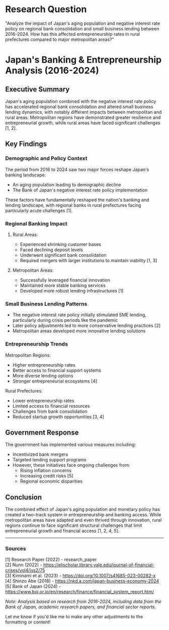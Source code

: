 # Research Question
"Analyze the impact of Japan's aging population and negative interest rate policy on regional bank consolidation and small business lending between 2016-2024. How has this affected entrepreneurship rates in rural prefectures compared to major metropolitan areas?"

# Japan's Banking & Entrepreneurship Analysis (2016-2024)

## Executive Summary
Japan's aging population combined with the negative interest rate policy has accelerated regional bank consolidation and altered small business lending dynamics, with notably different impacts between metropolitan and rural areas. Metropolitan regions have demonstrated greater resilience and entrepreneurial growth, while rural areas have faced significant challenges [1, 2].

## Key Findings

### Demographic and Policy Context
The period from 2016 to 2024 saw two major forces reshape Japan's banking landscape:
- An aging population leading to demographic decline
- The Bank of Japan's negative interest rate policy implementation

These factors have fundamentally reshaped the nation's banking and lending landscape, with regional banks in rural prefectures facing particularly acute challenges [1].

### Regional Banking Impact

1. Rural Areas:
   - Experienced shrinking customer bases
   - Faced declining deposit levels
   - Underwent significant bank consolidation
   - Required mergers with larger institutions to maintain viability [1, 3]

2. Metropolitan Areas:
   - Successfully leveraged financial innovation
   - Maintained more stable banking services
   - Developed more robust lending infrastructures [1]

### Small Business Lending Patterns
- The negative interest rate policy initially stimulated SME lending, particularly during crisis periods like the pandemic
- Later policy adjustments led to more conservative lending practices [2]
- Metropolitan areas developed more innovative lending solutions

### Entrepreneurship Trends

Metropolitan Regions:
- Higher entrepreneurship rates
- Better access to financial support systems
- More diverse lending options
- Stronger entrepreneurial ecosystems [4]

Rural Prefectures:
- Lower entrepreneurship rates
- Limited access to financial resources
- Challenges from bank consolidation
- Reduced startup growth opportunities [3, 4]

## Government Response
The government has implemented various measures including:
- Incentivized bank mergers
- Targeted lending support programs
- However, these initiatives face ongoing challenges from:
  - Rising inflation concerns
  - Increasing credit risks [5]
  - Regional economic disparities

## Conclusion
The combined effect of Japan's aging population and monetary policy has created a two-track system in entrepreneurship and banking access. While metropolitan areas have adapted and even thrived through innovation, rural regions continue to face significant structural challenges that limit entrepreneurial growth and financial access [1, 2, 4, 5].

---

### Sources
[1] Research Paper (2022) - research_paper  
[2] Nunn (2022) - https://elischolar.library.yale.edu/journal-of-financial-crises/vol4/iss2/75  
[3] Kiminami et al. (2023) - https://doi.org/10.1007/s41685-023-00282-x  
[4] Shinzo Abe (2018) - https://nkd.a.com/japan-business-economy-2024  
[5] Bank of Japan (2024) - https://www.boj.or.jp/en/research/finance/financial_system_report.htm/  

*Note: Analysis based on research from 2016-2024, including data from the Bank of Japan, academic research papers, and financial sector reports.*

Let me know if you'd like me to make any other adjustments to the formatting or content!